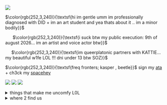    ![](https://files.catbox.moe/o9yg8i.png)
   
   $\color{rgb(252,3,240)}{\textsf{hi im gentle umm im professionally diagnosed with DID + im an art student and yea thats about it .. im a minor bodily}}$
                    
‎ ‎ ‎ ‎   ‎    ‎ $\color{rgb(252,3,240)}{\textsf{‎i suck btw my public execution: 9th of august 2026... im an artist and voice actor btw}}$

 ‎ ‎ ‎     ‎ ‎ $\color{rgb(252,3,240)}{\textsf{im queerplatonic partners with KATTIE... my beautiful w1fe LOL !!! dni under 13 btw SOZ}}$  ‎  
 
   $\color{rgb(252,3,240)}{\textsf{freq fronters; kasper , beetle}}$  sign my [ata](https://mrkrabspooshaft.atabook.org/) + ch3ck my [spacehey](https://spacehey.com/mrkrabspooshaft)  

![](https://64.media.tumblr.com/e5eeb1782b9b90125c10a9d71bf13d47/4c47cd4edf92f7ed-b5/s400x600/149b047dbb187d6d742f92439dfc8cb2c8ccc443.pnj) ![](https://64.media.tumblr.com/be2fb73e409b7fab247fe05f5965b1ed/d9cd9d158edf3676-50/s400x600/3713d9bb6a510aad93637e6333e928610ff73595.pnj) ![](https://64.media.tumblr.com/d482faa04cd6840a960df6d866a0b814/b6882806af6091a7-3a/s250x400/fc35035fb2aa6d98524fcf7751ce9fa2b09aed4f.pnj)

<details>
<summary>things that make me uncomfy L0L</summary>

<div style="width: 430px; height: 220px; background-color: white; border-color: hot-pink; border-width: 1px; border-style: dotted; color: #000000; font-size: 11px; overflow: auto;"><p>
<p>fictokins (except rick sorry) , "irls" , endosystems , proshippers , shotacons , spawnists / any cultist tbh , zionists / pro war , just w3ird people in general LOL. 𝗴𝗲𝗻𝘂𝗶𝗻𝗲𝗹𝘆 𝗶 𝗱𝗼𝗻𝘁 𝗸𝗻𝗼𝘄 𝘄𝗵𝗼 𝗻3𝗲𝗱𝘀 𝘁𝗼 𝗵𝗲𝗮𝗿 𝘁𝗵𝗶𝘀 𝗯𝘂𝘁 𝘀𝗲𝗹𝗳 𝗱𝗶𝗮𝗴𝗻𝗼𝘀𝗲𝗱 𝘀𝘆𝘀𝘁𝗲𝗺𝘀/𝗽𝗹𝘂𝗿𝗮𝗹𝘀 (𝗮𝗸𝗮 𝗻𝗼𝘁 𝗵𝗮𝘃𝗶𝗻𝗴 𝗮 𝗱𝗶𝗮𝗴𝗻𝗼𝘀𝗶𝘀 𝗼𝗿 𝗯𝗲𝗶𝗻𝗴 𝗺𝗲𝗱𝗶𝗰𝗮𝗹𝗹𝘆 𝗿𝗲𝗰𝗼𝗻𝗼𝗴𝗶𝘇𝗲𝗱) 𝗽𝗹𝗲𝗮𝘀𝗲 𝗽𝗹𝗲𝗮𝘀𝗲 𝘀𝘁𝗮𝘆 𝗮𝘄𝗮𝘆 𝗳𝗿𝗼𝗺 𝗺𝗲, 𝗴𝗲𝗻𝘂𝗶𝗻𝗲𝗹𝘆. 𝗶𝘁 𝗺𝗮𝗸𝗲𝘀 𝘂𝗻𝗰𝗼𝗺𝗳𝗼𝗿𝘁𝗮𝗯𝗹𝗲 𝘁𝗵𝗮𝘁 𝗽𝗲𝗼𝗽𝗹𝗲 𝗮𝗿𝗲 𝘀𝗲𝗹𝗳 𝗱𝗶𝗮𝗴𝗻𝗼𝘀𝗶𝗻𝗴 𝘁𝗵𝗲𝗺𝘀𝗲𝗹𝘃3𝘀 𝘄𝗶𝘁𝗵 𝗮 𝘀𝗲𝗿𝗶𝗼𝘂𝘀 𝗶𝘀𝘀𝘂𝗲 𝘁𝗵𝗮𝘁 𝗶𝘃𝗲 𝗯𝗲𝗲𝗻 𝘀𝘁𝗿𝘂𝗴𝗴𝗹𝗶𝗻𝗴 𝘄 𝗺𝘆 𝘄𝗵0𝗹𝗲 𝗹𝗶𝗳𝗲 𝗟𝗢𝗟. 𝗽𝗹𝗲𝗮𝘀𝗲 𝗳𝗼𝗿 𝘁𝗵𝗲 𝗹𝗼𝘃𝗲 𝗼𝗳 𝗴𝗼𝗱 𝗶𝗳 𝘆𝗼𝘂 𝘀𝘂𝘀𝗽𝗲𝗰𝘁 𝗗𝗜𝗗 𝗼𝗿 𝗮𝗻𝘆 𝗱𝗶𝘀𝘀𝗼𝗰𝗶𝗮𝘁𝗶𝘃𝗲 𝗱𝗶𝘀𝗼𝗿𝗱𝗲𝗿 𝗴𝗼 𝘀𝗲𝗲𝗸 𝗵𝗲𝗹𝗽 𝗯𝗲𝗳𝗼𝗿𝗲 𝗽𝗹𝗮𝘀𝘁𝗲𝗿𝗶𝗻𝗴 "𝗢𝗛 𝗜𝗠 𝗔 𝗦𝗬𝗦𝗧𝗘𝗠 𝗜 𝗛𝗔𝗩𝗘 𝘅 𝗗𝗜𝗦𝗢𝗥𝗗𝗘𝗥" 𝗼𝗻 𝘆𝗼𝘂𝗿 𝘀𝗼𝗰𝗶𝗮𝗹𝘀, 𝗼𝗻 𝘆𝗼𝘂𝗿 𝗽𝗮𝗴𝗲, 𝗮𝗻𝘆𝘁𝗵𝗶𝗻𝗴. medically reconogized systems are VERY free to interact with us by the way (literally our partner is one) </p>
</p></div></details>

<details>
<summary>where 2 find us</summary>

<div style="width: 430px; height: 220px; background-color: white; border-color: hot-pink; border-width: 1px; border-style: dotted; color: #000000; font-size: 11px; overflow: auto;"><p>
<p>usually we are near the outside of the market , outside the library or in the library , at the docks and rarely in the bakery ALWAYS in safe server </p>
</p></div></details>


